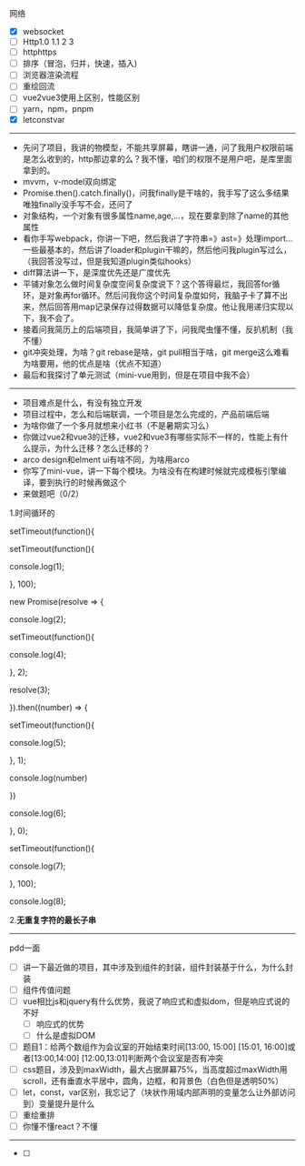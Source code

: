 网络

- [x] websocket
- [ ] Http1.0 1.1 2 3
- [ ] httphttps
- [ ] 排序（冒泡，归并，快速，插入)
- [ ] 浏览器渲染流程
- [ ] 重绘回流
- [ ] vue2vue3使用上区别，性能区别
- [ ] yarn，npm，pnpm
- [x] letconstvar

---

+ 先问了项目，我讲的物模型，不能共享屏幕，瞎讲一通，问了我用户权限前端是怎么收到的，http那边拿的么？我不懂，咱们的权限不是用户吧，是库里面拿到的。
+ mvvm，v-model双向绑定
+ Promise.then().catch.finally()，问我finally是干啥的，我手写了这么多结果唯独finally没手写不会，还问了
+ 对象结构，一个对象有很多属性name,age,...，现在要拿到除了name的其他属性
+ 看你手写webpack，你讲一下吧，然后我讲了字符串=》ast=》处理import...一些最基本的，然后讲了loader和plugin干嘛的，然后他问我plugin写过么，（我回答没写过，但是我知道plugin类似hooks）
+ diff算法讲一下，是深度优先还是广度优先
+ 平铺对象怎么做时间复杂度空间复杂度说下？这个答得最烂，我回答for循环，是对象再for循环。然后问我你这个时间复杂度如何，我脑子卡了算不出来，然后回答用map记录保存过得数据可以降低复杂度。他让我用递归实现以下，我不会了。
+ 接着问我简历上的后端项目，我简单讲了下，问我爬虫懂不懂，反扒机制（我不懂）
+ git冲突处理，为啥？git rebase是啥，git pull相当于啥，git merge这么难看为啥要用，他的优点是啥（优点不知道）
+ 最后和我探讨了单元测试（mini-vue用到，但是在项目中我不会）

---

+ 项目难点是什么，有没有独立开发
+ 项目过程中，怎么和后端联调，一个项目是怎么完成的，产品前端后端
+ 为啥你做了一个多月就想来小红书（不是暑期实习么）
+ 你做过vue2和vue3的迁移，vue2和vue3有哪些实际不一样的，性能上有什么提示，为什么迁移？怎么迁移的？
+ arco design和elment ui有啥不同，为啥用arco
+ 你写了mini-vue，讲一下每个模块。为啥没有在构建时候就完成模板引擎编译，要到执行的时候再做这个
+ 来做题吧（0/2）

1.时间循环的

setTimeout(function(){

setTimeout(function(){

console.log(1);

}, 100);

new Promise(resolve => {

console.log(2);

setTimeout(function(){

console.log(4);

}, 2);

resolve(3);

}).then((number) => {

setTimeout(function(){

console.log(5);

}, 1);

console.log(number)

})

console.log(6);

}, 0);

setTimeout(function(){

console.log(7);

}, 100);

console.log(8);

2.**无重复字符的最长子串**

---

pdd一面

- [ ] 讲一下最近做的项目，其中涉及到组件的封装，组件封装基于什么，为什么封装
- [ ] 组件传值问题
- [ ] vue相比js和jquery有什么优势，我说了响应式和虚拟dom，但是响应式说的不好
  - [ ] 响应式的优势
  - [ ] 什么是虚拟DOM
- [ ] 题目1：给两个数组作为会议室的开始结束时间[13:00, 15:00] [15:01, 16:00]或者[13:00,14:00] [12:00,13:01]判断两个会议室是否有冲突
- [ ] css题目，涉及到maxWidth，最大占据屏幕75%，当高度超过maxWidth用scroll，还有垂直水平居中，圆角，边框，和背景色（白色但是透明50%）
- [ ] let，const，var区别，我忘记了（块状作用域内部声明的变量怎么让外部访问到）变量提升是什么
- [ ] 重绘重排
- [ ] 你懂不懂react？不懂

---

- [ ] 


